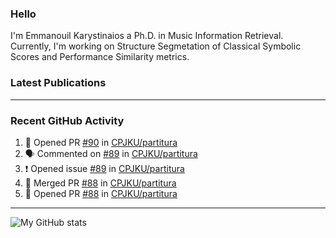 ### Hello

I'm Emmanouil Karystinaios a Ph.D. in Music Information Retrieval.
Currently, I'm working on Structure Segmetation of Classical Symbolic Scores and Performance Similarity metrics.


### Latest Publications

<!-- BLOG-POST-LIST:START -->
<!-- BLOG-POST-LIST:END -->

---

### Recent GitHub Activity
  
<!--START_SECTION:activity-->
1. 💪 Opened PR [#90](https://github.com/CPJKU/partitura/pull/90) in [CPJKU/partitura](https://github.com/CPJKU/partitura)
2. 🗣 Commented on [#89](https://github.com/CPJKU/partitura/issues/89) in [CPJKU/partitura](https://github.com/CPJKU/partitura)
3. ❗️ Opened issue [#89](https://github.com/CPJKU/partitura/issues/89) in [CPJKU/partitura](https://github.com/CPJKU/partitura)
4. 🎉 Merged PR [#88](https://github.com/CPJKU/partitura/pull/88) in [CPJKU/partitura](https://github.com/CPJKU/partitura)
5. 💪 Opened PR [#88](https://github.com/CPJKU/partitura/pull/88) in [CPJKU/partitura](https://github.com/CPJKU/partitura)
<!--END_SECTION:activity-->

---

![My GitHub stats](https://github-readme-stats.vercel.app/api?username=melkisedeath&show_icons=true&theme=radical)


<!--
**melkisedeath/melkisedeath** is a ✨ _special_ ✨ repository because its `README.md` (this file) appears on your GitHub profile.

Here are some ideas to get you started:

- 🔭 I’m currently working on ...
- 🌱 I’m currently learning ...
- 👯 I’m looking to collaborate on ...
- 🤔 I’m looking for help with ...
- 💬 Ask me about ...
- 📫 How to reach me: ...
- 😄 Pronouns: ...
- ⚡ Fun fact: ...
-->
